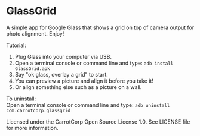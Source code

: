 GlassGrid
=========

A simple app for Google Glass that shows a grid on top of camera output for photo alignment. Enjoy!

Tutorial:  
1. Plug Glass into your computer via USB.  
2. Open a terminal console or command line and type: ```adb install GlassGrid.apk```  
3. Say "ok glass, overlay a grid" to start.   
4. You can preview a picture and align it before you take it!   
5. Or align something else such as a picture on a wall.   

To uninstall:  
Open a terminal console or command line and type: ```adb uninstall com.carrotcorp.glassgrid```

Licensed under the CarrotCorp Open Source License 1.0. See LICENSE file for more information.
